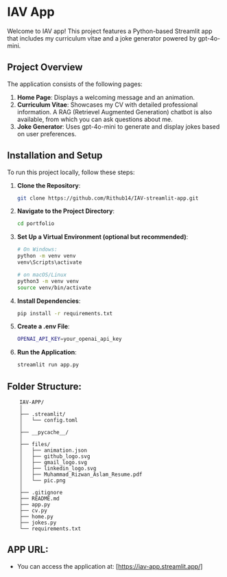 # IAV App

Welcome to IAV app! This project features a Python-based Streamlit app that includes my curriculum vitae and a joke generator powered by gpt-4o-mini.

## Project Overview

The application consists of the following pages:

1. **Home Page**: Displays a welcoming message and an animation.
2. **Curriculum Vitae**: Showcases my CV with detailed professional information. A RAG (Retrievel Augmented Generation) chatbot is also available, from which you can ask questions about me.
3. **Joke Generator**: Uses gpt-4o-mini to generate and display jokes based on user preferences.

## Installation and Setup

To run this project locally, follow these steps:

1. **Clone the Repository**:
   ```bash
   git clone https://github.com/Rithub14/IAV-streamlit-app.git
    ```
2. **Navigate to the Project Directory**:
    ```bash
    cd portfolio
    ```
3. **Set Up a Virtual Environment (optional but recommended)**:
    ```bash
    # On Windows:
    python -m venv venv
    venv\Scripts\activate
    ```
    ```bash
    # on macOS/Linux
    python3 -m venv venv
    source venv/bin/activate
    ```
4. **Install Dependencies**:
    ```bash
    pip install -r requirements.txt
    ```
5. **Create a .env File**:
    ```bash
    OPENAI_API_KEY=your_openai_api_key
    ```
6. **Run the Application**:
    ```bash
    streamlit run app.py
    ```
## Folder Structure:
```
    IAV-APP/
    │
    ├── .streamlit/
    │   └── config.toml
    │
    ├── __pycache__/
    │
    ├── files/
    │   ├── animation.json
    │   ├── github_logo.svg
    │   ├── gmail_logo.svg
    │   ├── linkedin_logo.svg
    │   ├── Muhammad_Rizwan_Aslam_Resume.pdf
    │   └── pic.png
    │
    ├── .gitignore
    ├── README.md
    ├── app.py
    ├── cv.py
    ├── home.py
    ├── jokes.py
    └── requirements.txt
```

## APP URL:
- You can access the application at: [https://iav-app.streamlit.app/]
